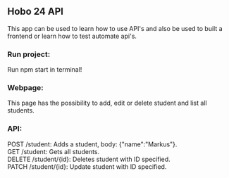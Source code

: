 ## Hobo 24 API
This app can be used to learn how to use API's and also be used to built a frontend or learn how to test automate api's.

### Run project:
Run npm start in terminal!

### Webpage:
This page has the possibility to add, edit or delete student and list all students.

### API:   
POST /student: Adds a student, body: {"name":"Markus"}.  
GET /student: Gets all students.  
DELETE /student/{id}: Deletes student with ID specified.  
PATCH /student/{id}: Update student with ID specified.
